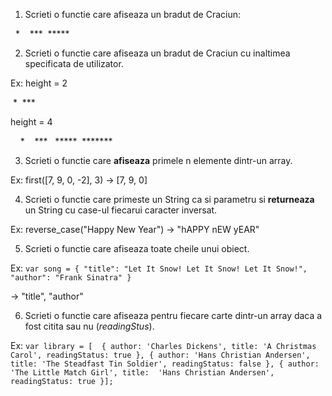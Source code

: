 1. Scrieti o functie care afiseaza un bradut de Craciun:

  &nbsp;&nbsp;\*&nbsp;&nbsp;
  &nbsp;\*\*\*&nbsp;
  \*\*\*\*\*

2. Scrieti o functie care afiseaza un bradut de Craciun cu inaltimea specificata de utilizator.

Ex: height = 2

 &nbsp;\*&nbsp;
 \*\*\*

 height = 4

&nbsp;&nbsp;&nbsp;&nbsp;*
&nbsp;&nbsp;&nbsp;***
&nbsp;&nbsp;*****
&nbsp;*******


3. Scrieti o functie care **afiseaza** primele n elemente dintr-un array.

Ex: first([7, 9, 0, -2], 3) -> [7, 9, 0] 


4. Scrieti o functie care primeste un String ca si parametru si **returneaza** un String cu case-ul fiecarui caracter inversat.

Ex: reverse_case("Happy New Year") -> "hAPPY nEW yEAR"

5. Scrieti o functie care afiseaza toate cheile unui obiect.

Ex: ```var song = {
	"title": "Let It Snow! Let It Snow! Let It Snow!",
	"author": "Frank Sinatra"
}```

-> "title", "author"


6. Scrieti o functie care afiseaza pentru fiecare carte dintr-un array daca a fost citita sau nu (*readingStus*).

Ex: ```var library = [ 
   {
       author: 'Charles Dickens',
       title: 'A Christmas Carol',
       readingStatus: true
   },
   {
       author: 'Hans Christian Andersen',
       title: 'The Steadfast Tin Soldier',
       readingStatus: false
   },
   {
       author: 'The Little Match Girl',
       title:  'Hans Christian Andersen', 
       readingStatus: true
   }];```